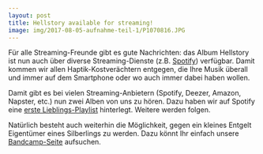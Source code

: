 ```yaml
---
layout: post
title: Hellstory available for streaming!
image: img/2017-08-05-aufnahme-teil-1/P1070816.JPG
---
```


Für alle Streaming-Freunde gibt es gute Nachrichten: das Album Hellstory ist nun auch über diverse Streaming-Dienste (z.B. [Spotify](https://open.spotify.com/album/4psze9PloEhr061h0NdDWK)) verfügbar. Damit kommen wir allen Haptik-Kostverächtern entgegen, die Ihre Musik überall und immer auf dem Smartphone oder wo auch immer dabei haben wollen.

Damit gibt es bei vielen Streaming-Anbietern (Spotify, Deezer, Amazon, Napster, etc.) nun zwei Alben von uns zu hören. Dazu haben wir auf Spotify eine [erste Lieblings-Playlist](https://open.spotify.com/playlist/3EaOZZWuUWOrSP1TVF0hx1) hinterlegt. Weitere werden folgen. 

Natürlich besteht auch weiterhin die Möglichkeit, gegen ein kleines Entgelt Eigentümer eines Silberlings zu werden. Dazu könnt Ihr einfach unsere [Bandcamp-Seite](https://skyconqueror.bandcamp.com/) aufsuchen.
